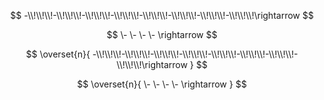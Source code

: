 $$
-\\!\\!\\!-\\!\\!\\!-\\!\\!\\!-\\!\\!\\!-\\!\\!\\!-\\!\\!\\!-\\!\\!\\!-\\!\\!\\!\rightarrow
$$

$$
\- \- \- \- \rightarrow
$$

$$
\overset{n}{
-\\!\\!\\!-\\!\\!\\!-\\!\\!\\!-\\!\\!\\!-\\!\\!\\!-\\!\\!\\!-\\!\\!\\!-\\!\\!\\!\rightarrow
}
$$

$$
\overset{n}{
\- \- \- \- \rightarrow
}
$$
